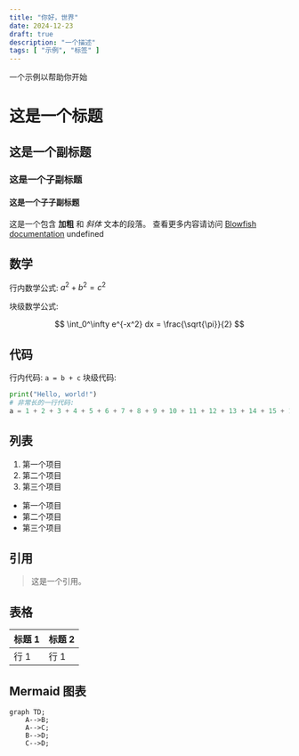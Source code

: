 ```yaml
---
title: "你好，世界"
date: 2024-12-23
draft: true
description: "一个描述"
tags: [ "示例", "标签" ]
---
```


一个示例以帮助你开始

# 这是一个标题

## 这是一个副标题

### 这是一个子副标题

#### 这是一个子子副标题

这是一个包含 **加粗** 和 *斜体* 文本的段落。
查看更多内容请访问 [Blowfish documentation](https://blowfish.page/)
undefined

## 数学

行内数学公式: $a^2 + b^2 = c^2$

块级数学公式:

$$
\int_0^\infty e^{-x^2} dx = \frac{\sqrt{\pi}}{2}
$$

## 代码

行内代码: `a = b + c`
块级代码:

```python
print("Hello, world!")
# 非常长的一行代码:
a = 1 + 2 + 3 + 4 + 5 + 6 + 7 + 8 + 9 + 10 + 11 + 12 + 13 + 14 + 15 + 16 + 17 + 18 + 19 + 20 + 21
```

## 列表

1. 第一个项目
2. 第二个项目
3. 第三个项目

- 第一个项目
- 第二个项目
- 第三个项目

## 引用

> 这是一个引用。

## 表格

| 标题 1  | 标题 2  |
|---------|---------|
| 行 1    | 行 1    |

## Mermaid 图表

```mermaid
graph TD;
    A-->B;
    A-->C;
    B-->D;
    C-->D;
```